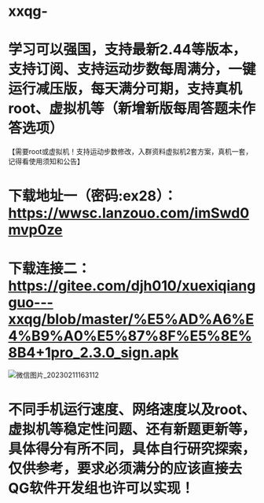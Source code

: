 # xxqg-
# 学习可以强国，支持最新2.44等版本，支持订阅、支持运动步数每周满分，一键运行减压版，每天满分可期，支持真机root、虚拟机等（新增新版每周答题未作答选项）
【需要root或虚拟机！支持运动步数修改，入群资料虚拟机2套方案，真机一套，记得看使用须知和公告】
# 下载地址一（密码:ex28）：https://wwsc.lanzouo.com/imSwd0mvp0ze
# 下载连接二：https://gitee.com/djh010/xuexiqiangguo---xxqg/blob/master/%E5%AD%A6%E4%B9%A0%E5%87%8F%E5%8E%8B4+1pro_2.3.0_sign.apk

![微信图片_20230211163112](https://user-images.githubusercontent.com/108164947/218248701-1c9398db-f6ee-49d6-8af8-525549bf7a2b.jpg)
# 不同手机运行速度、网络速度以及root、虚拟机等稳定性问题、还有新题更新等，具体得分有所不同，具体自行研究探索，仅供参考，要求必须满分的应该直接去QG软件开发组也许可以实现！
